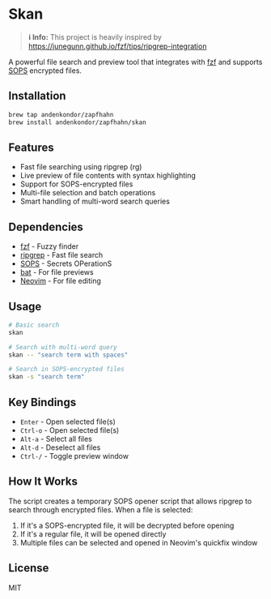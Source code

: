 # Skan

> **ℹ️ Info:** This project is heavily inspired by <https://junegunn.github.io/fzf/tips/ripgrep-integration>

A powerful file search and preview tool that integrates with [fzf](https://github.com/junegunn/fzf) and supports [SOPS](https://github.com/mozilla/sops) encrypted files.

## Installation

```bash
brew tap andenkondor/zapfhahn
brew install andenkondor/zapfhahn/skan
```

## Features

- Fast file searching using ripgrep (rg)
- Live preview of file contents with syntax highlighting
- Support for SOPS-encrypted files
- Multi-file selection and batch operations
- Smart handling of multi-word search queries

## Dependencies

- [fzf](https://github.com/junegunn/fzf) - Fuzzy finder
- [ripgrep](https://github.com/BurntSushi/ripgrep) - Fast file search
- [SOPS](https://github.com/mozilla/sops) - Secrets OPerationS
- [bat](https://github.com/sharkdp/bat) - For file previews
- [Neovim](https://neovim.io/) - For file editing

## Usage

```bash
# Basic search
skan

# Search with multi-word query
skan -- "search term with spaces"

# Search in SOPS-encrypted files
skan -s "search term"
```

## Key Bindings

- `Enter` - Open selected file(s)
- `Ctrl-o` - Open selected file(s)
- `Alt-a` - Select all files
- `Alt-d` - Deselect all files
- `Ctrl-/` - Toggle preview window

## How It Works

The script creates a temporary SOPS opener script that allows ripgrep to search through encrypted files. When a file is selected:

1. If it's a SOPS-encrypted file, it will be decrypted before opening
2. If it's a regular file, it will be opened directly
3. Multiple files can be selected and opened in Neovim's quickfix window

## License

MIT
